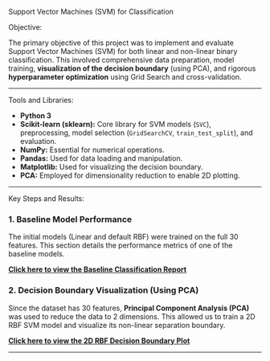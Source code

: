 Support Vector Machines (SVM) for Classification

Objective:

The primary objective of this project was to implement and evaluate Support Vector Machines (SVM) for both linear and non-linear binary classification. This involved comprehensive data preparation, model training, **visualization of the decision boundary** (using PCA), and rigorous **hyperparameter optimization** using Grid Search and cross-validation.

------------------------------------------------------------------------------------------------------------------------

Tools and Libraries:

* **Python 3**
* **Scikit-learn (sklearn):** Core library for SVM models (`SVC`), preprocessing, model selection (`GridSearchCV`, `train_test_split`), and evaluation.
* **NumPy:** Essential for numerical operations.
* **Pandas:** Used for data loading and manipulation.
* **Matplotlib:** Used for visualizing the decision boundary.
* **PCA:** Employed for dimensionality reduction to enable 2D plotting.

------------------------------------------------------------------------------------------------------------------------

Key Steps and Results:

### 1. Baseline Model Performance
The initial models (Linear and default RBF) were trained on the full 30 features. This section details the performance metrics of one of the baseline models.

 **[Click here to view the Baseline Classification Report](screenshots/Classification_Report.png)**

### 2. Decision Boundary Visualization (Using PCA)
Since the dataset has 30 features, **Principal Component Analysis (PCA)** was used to reduce the data to 2 dimensions. This allowed us to train a 2D RBF SVM model and visualize its non-linear separation boundary.

 **[Click here to view the 2D RBF Decision Boundary Plot](screenshots/RBF_Plot.png)**

 -----------------------------------------------------------------------------------------------------------------------
